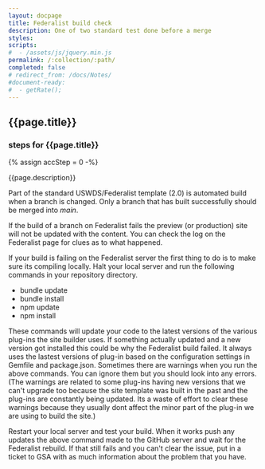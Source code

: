 ```yaml
---
layout: docpage
title: Federalist build check
description: One of two standard test done before a merge
styles:
scripts:
#  - /assets/js/jquery.min.js
permalink: /:collection/:path/
completed: false
# redirect_from: /docs/Notes/
#document-ready:
#  - getRate();
---
```


## {{page.title}}

<h3 class="usa-sr-only">steps for {{page.title}}</h3>
{% assign accStep = 0 -%}

{{page.description}}

Part of the standard USWDS/Federalist template (2.0) is automated build when a branch is changed.  Only a branch that has built successfully should be merged into *main*.

If the build of a branch on Federalist fails the preview (or production) site will not be updated with the content.  You can check the log on the Federalist page for clues as to what happened.

If your build is failing on the Federalist server the first thing to do is to make sure its compiling locally.  Halt your local server and run the following commands in your repository directory.

* bundle update
* bundle install
* npm update
* npm install

These commands will update your code to the latest versions of the various plug-ins the site builder uses.  If something actually updated and a new version got installed this could be why the Federalist build failed.  It always uses the lastest versions of plug-in based on the configuration settings in Gemfile and package.json.  Sometimes there are warnings when you run the above commands.  You can ignore them but you should look into any errors.  (The warnings are related to some plug-ins having new versions that we can't upgrade too because the site template was built in the past and the plug-ins are constantly being updated.  Its a waste of effort to clear these warnings because they usually dont affect the minor part of the plug-in we are using to build the site.)

Restart your local server and test your build.  When it works push any updates the above command made to the GitHub server and wait for the Federalist rebuild.  If that still fails and you can't clear the issue, put in a ticket to GSA with as much information about the problem that you have.
